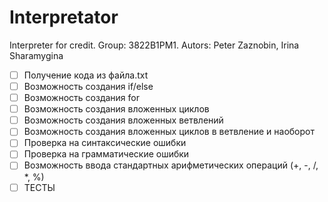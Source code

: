 # Interpretator
Interpreter for credit.
Group: 3822B1PM1. 
Autors: Peter Zaznobin, Irina Sharamygina


- [ ] Получение кода из файла.txt
- [ ] Возможность создания if/else
- [ ] Возможность создания for
- [ ] Возможность создания вложенных циклов
- [ ] Возможность создания вложенных ветвлений
- [ ] Возможность создания вложенных циклов в ветвление и наоборот
- [ ] Проверка на синтаксические ошибки
- [ ] Проверка на грамматические ошибки
- [ ] Возможность ввода стандартных арифметических операций (+, -, /, *, %)
- [ ] ТЕСТЫ
